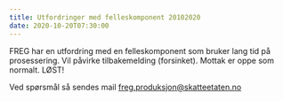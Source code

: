 ```yaml
---
title: Utfordringer med felleskomponent 20102020
date: 2020-10-20T07:30:00
---
```

FREG har en utfordring med en felleskomponent som bruker lang tid på prosessering. Vil påvirke tilbakemelding (forsinket). Mottak er oppe som normalt.
LØST!

Ved spørsmål så sendes mail freg.produksjon@skatteetaten.no
